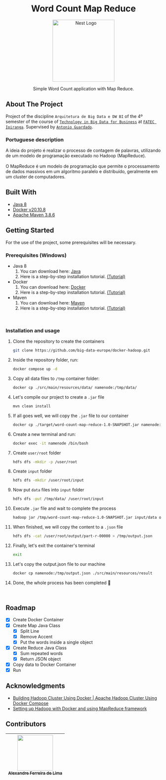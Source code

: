 <h1 align="center">
  Word Count Map Reduce
</h1>

<p align="center">
  <a href="#" target="blank">
    <img src="https://cdn.icon-icons.com/icons2/2699/PNG/512/apache_hadoop_logo_icon_169586.png" width="200" alt="Nest Logo" />
  </a>
</p>

<p align="center">
  Simple Word Count application with Map Reduce.
</p>

## About The Project
Project of the discipline `Arquitetura de Big Data e DW BI` of the 4º semester of the course of [`Technology in Big Data for Business`][big_data_course] at [`FATEC Ipiranga`][fatec_ipiranga]. Supervised by [`Antonio Guardado`](mailto:antonio.guardado01@fatec.sp.gov.br).

### Portuguese description
A ideia do projeto é realizar o processo de contagem de palavras, utilizando de um modelo de programação executado no Hadoop (MapReduce).
<br><br>
O MapReduce é um modelo de programação que permite o processamento de dados massivos em um algoritmo paralelo e distribuído,
geralmente em um cluster de computadores.


## Built With
- [Java 8][java8]
- [Docker v20.10.8][docker]
- [Apache Maven 3.8.6][maven]

## Getting Started
For the use of the project, some prerequisites will be necessary.

### Prerequisites (Windows)
* Java 8
  1. You can download here: [Java][java_url]
  2. Here is a step-by-step installation tutorial. [(Tutorial)][java_tutorial_url]
* Docker
  1. You can download here: [Docker][docker_url]
  2. Here is a step-by-step installation tutorial. [(Tutorial)][docker_tutorial_url]
* Maven
  1. You can download here: [Maven][maven_url]
  2. Here is a step-by-step installation tutorial. [(Tutorial)][maven_tutorial_url] 

<br>

### Installation and usage
1. Clone the repository to create the containers
    ```sh
    git clone https://github.com/big-data-europe/docker-hadoop.git
    ```
2. Inside the repository folder, run:
    ```sh
    docker compose up -d
    ```
3. Copy all data files to `/tmp` container folder:
    ```sh
    docker cp ./src/main/resources/data/ namenode:/tmp/data/
    ```
4. Let's compile our project to create a `.jar` file
    ```sh
    mvn clean install
    ```
5. If all goes well, we will copy the `.jar` file to our container
    ```sh
    docker cp ./target/word-count-map-reduce-1.0-SNAPSHOT.jar namenode:/tmp/
    ```
6. Create a new terminal and run:
    ```sh
    docker exec -it namenode /bin/bash
    ```
7. Create `user/root` folder
    ```sh
    hdfs dfs -mkdir -p /user/root
    ```
8. Create `input` folder
    ```sh
    hdfs dfs -mkdir /user/root/input
    ```
9. Now put `data` files into `input` folder
    ```sh
    hdfs dfs -put /tmp/data/ /user/root/input
    ```
10. Execute `.jar` file and wait to complete the process
    ```sh
    hadoop jar /tmp/word-count-map-reduce-1.0-SNAPSHOT.jar input/data output
    ```
11. When finished, we will copy the content to a `.json` file
    ```sh
    hdfs dfs -cat /user/root/output/part-r-00000 > /tmp/output.json
    ```
12. Finally, let's exit the container's terminal
    ```sh
    exit
    ```
13. Let's copy the output.json file to our machine
    ```sh
    docker cp namenode:/tmp/output.json ./src/main/resources/result
    ```
14. Done, the whole process has been completed 🎉

<br>

## Roadmap
- [x] Create Docker Container
- [x] Create Map Java Class
  - [x] Split Line
  - [x] Remove Accent
  - [x] Put the words inside a single object
- [x] Create Reduce Java Class
  - [x] Sum repeated words
  - [x] Return JSON object
- [x] Copy data to Docker Container
- [x] Run

## Acknowledgments
* [Building Hadoop Cluster Using Docker | Apache Hadoop Cluster Using Docker Compose][docker_hadoop_tutorial_video]
* [Setting up Hadoop with Docker and using MapReduce framework][docker_hadoop_tutorial_article]

## Contributors
| [<div><img width=115 src="https://avatars.githubusercontent.com/u/54884313?v=4"><br><sub>Alexandre Ferreira de Lima</sub></div>][arekushi] |
| :---: |

<!-- [Build With] -->
[java8]: https://www.oracle.com/br/java/technologies/javase/javase8-archive-downloads.html
[docker]: https://docs.docker.com/engine/release-notes/
[maven]: https://maven.apache.org/download.cgi

<!-- [Some links] -->
[fatec_ipiranga]: https://fatecipiranga.edu.br/
[big_data_course]: https://fatecipiranga.edu.br/curso-superior-de-tecnologia-em-big-data-para-negocios/

[docker_url]: https://www.docker.com/products/docker-desktop/
[docker_tutorial_url]: https://runnable.com/docker/install-docker-on-windows-10
[maven_url]: https://maven.apache.org/download.cgi
[maven_tutorial_url]: https://phoenixnap.com/kb/install-maven-windows
[java_url]: https://www.oracle.com/br/java/technologies/javase/javase8-archive-downloads.html
[java_tutorial_url]: https://shaileshjha.com/step-by-step-how-to-download-and-install-java-se-jdk-8-on-windows-10/

<!-- Acknowledgments -->
[docker_hadoop_tutorial_video]: https://www.youtube.com/watch?v=dLTI2HN9Ejg
[docker_hadoop_tutorial_article]: https://medium.com/@guillermovc/setting-up-hadoop-with-docker-and-using-mapreduce-framework-c1cd125d4f7b

<!-- [Constributors] -->
[arekushi]: https://github.com/Arekushi
